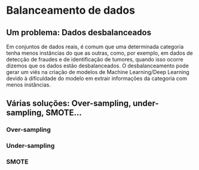 # Balanceamento de dados

## Um problema: Dados desbalanceados
Em conjuntos de dados reais, é comum que uma determinada categoria tenha menos instâncias do que as outras, como, por exemplo, em dados de detecção de fraudes e de identificação de tumores, quando isso ocorre dizemos que os dados estão desbalanceados. O desbalanceamento pode gerar um viés na criação de modelos de Machine Learning/Deep Learning devido à dificuldade do modelo em extrair informações da categoria com menos instâncias. 

## Várias soluções: Over-sampling, under-sampling, SMOTE...

### Over-sampling
### Under-sampling
### SMOTE
